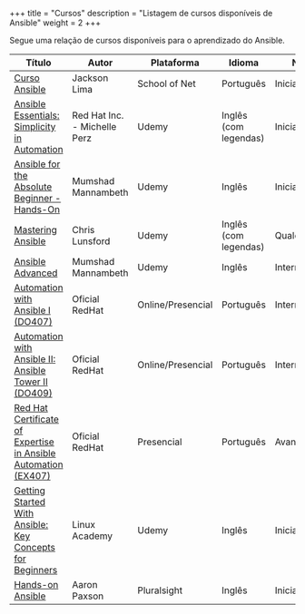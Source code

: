 +++
title = "Cursos"
description = "Listagem de cursos disponíveis de Ansible"
weight = 2
+++

Segue uma relação de cursos disponíveis para o aprendizado do Ansible.

| Título                                       | Autor                        | Plataforma    | Idioma                | Nível         | Gratuito |
|----------------------------------------------|------------------------------|---------------|-----------------------|---------------|----------|
| [Curso Ansible](https://www.schoolofnet.com/curso-ansible/)                                | Jackson Lima                 | School of Net | Português             | Iniciante     | Não      |
| [Ansible Essentials: Simplicity in Automation](https://www.udemy.com/ansible-essentials-simplicity-in-automation/) | Red Hat Inc. - Michelle Perz | Udemy         | Inglês (com legendas) | Iniciante     | Sim      |
| [Ansible for the Absolute Beginner - Hands-On](https://www.udemy.com/learn-ansible/) | Mumshad Mannambeth           | Udemy         | Inglês                | Iniciante     | Não      |
| [Mastering Ansible](https://www.udemy.com/mastering-ansible/)                            | Chris Lunsford               | Udemy         | Inglês (com legendas) | Qualquer      | Não      |
| [Ansible Advanced](https://www.udemy.com/learn-ansible-advanced/)                             | Mumshad Mannambeth           | Udemy         | Inglês                | Intermediário | Não      |
| [Automation with Ansible I (DO407) ](https://www.redhat.com/pt-br/services/training/do407-automation-ansible-i)                             | Oficial RedHat           | Online/Presencial         | Português                | Intermediário | Não      |
| [Automation with Ansible II: Ansible Tower II (DO409)](https://www.redhat.com/pt-br/services/training/do409-automation-ansible-ii-ansible-tower)                             | Oficial RedHat           | Online/Presencial         | Português                | Intermediário | Não      |
| [Red Hat Certificate of Expertise in Ansible Automation (EX407)](https://www.redhat.com/pt-br/services/training/ex407-red-hat-certificate-expertise-ansible-automation)                             | Oficial RedHat           | Presencial         | Português                | Avançado | Não      |
| [Getting Started With Ansible: Key Concepts for Beginners](https://www.udemy.com/ansible-quick-start/)                             | Linux Academy           | Udemy         | Inglês                | Iniciante | Sim      |
| [Hands-on Ansible](https://www.pluralsight.com/courses/hands-on-ansible#)                             | Aaron Paxson           | Pluralsight         | Inglês                | Iniciante | Não      |
